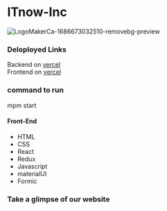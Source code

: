# ITnow-Inc
![LogoMakerCa-1686673032510-removebg-preview](https://itnowinc.com/wp-content/uploads/2022/11/ITnow-logoArtboard-1-copy.png)



### Deloployed Links
Backend on [vercel](https://flexfit-git-main-anurag1109.vercel.app/) <br>
Frontend on [vercel](https://flexfit-frontend.vercel.app/)


### command to run

mpm start

#### Front-End
-  HTML 
-  CSS
-  React
-  Redux
-  Javascript
-  materialUI
-  Formic



### Take a glimpse of our website

